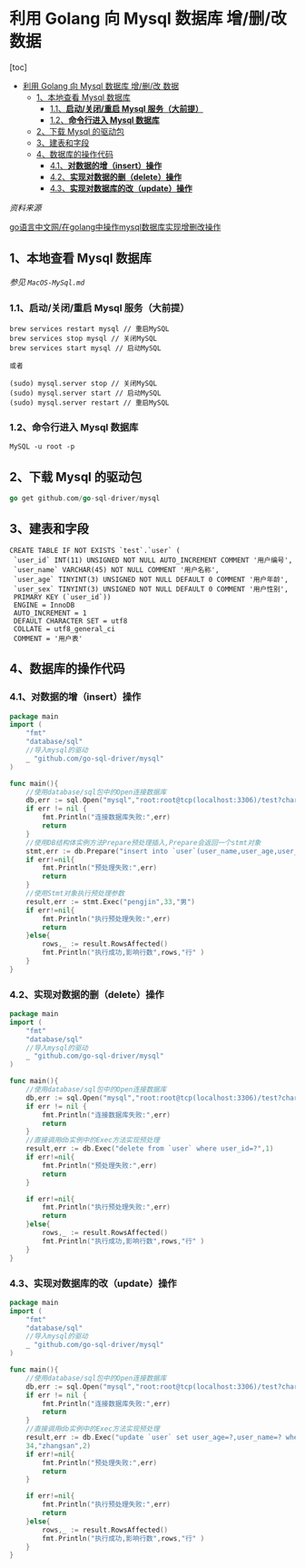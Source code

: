 # 利用 Golang 向 Mysql 数据库 增/删/改 数据

[toc]

- [利用 Golang 向 Mysql 数据库 增/删/改 数据](#利用-golang-向-mysql-数据库-增删改-数据)
  - [1、本地查看 Mysql 数据库](#1本地查看-mysql-数据库)
    - [1.1、**启动/关闭/重启 Mysql 服务（大前提）**](#11启动关闭重启-mysql-服务大前提)
    - [1.2、**命令行进入 Mysql 数据库**](#12命令行进入-mysql-数据库)
  - [2、下载 Mysql 的驱动包](#2下载-mysql-的驱动包)
  - [3、建表和字段](#3建表和字段)
  - [4、数据库的操作代码](#4数据库的操作代码)
    - [4.1、**对数据的增（insert）操作**](#41对数据的增insert操作)
    - [4.2、**实现对数据的删（delete）操作**](#42实现对数据的删delete操作)
    - [4.3、**实现对数据库的改（update）操作**](#43实现对数据库的改update操作)

*资料来源*

[go语言中文网/在golang中操作mysql数据库实现增删改操作](https://studygolang.com/articles/14642)

## 1、本地查看 Mysql 数据库

*参见 `MacOS-MySql.md`*

### 1.1、**启动/关闭/重启 Mysql 服务（大前提）**

```mysql
brew services restart mysql // 重启MySQL
brew services stop mysql // 关闭MySQL
brew services start mysql // 启动MySQL

或者

(sudo) mysql.server stop // 关闭MySQL
(sudo) mysql.server start // 启动MySQL
(sudo) mysql.server restart // 重启MySQL
```

### 1.2、**命令行进入 Mysql 数据库**

```mysql
MySQL -u root -p
```

## 2、下载 Mysql 的驱动包

```go
go get github.com/go-sql-driver/mysql
```

## 3、建表和字段

```mysql
CREATE TABLE IF NOT EXISTS `test`.`user` (
 `user_id` INT(11) UNSIGNED NOT NULL AUTO_INCREMENT COMMENT '用户编号',
 `user_name` VARCHAR(45) NOT NULL COMMENT '用户名称',
 `user_age` TINYINT(3) UNSIGNED NOT NULL DEFAULT 0 COMMENT '用户年龄',
 `user_sex` TINYINT(3) UNSIGNED NOT NULL DEFAULT 0 COMMENT '用户性别',
 PRIMARY KEY (`user_id`))
 ENGINE = InnoDB
 AUTO_INCREMENT = 1
 DEFAULT CHARACTER SET = utf8
 COLLATE = utf8_general_ci
 COMMENT = '用户表'
```

## 4、数据库的操作代码

### 4.1、**对数据的增（insert）操作**

```go
package main
import (
    "fmt"
    "database/sql"
    //导入mysql的驱动
    _ "github.com/go-sql-driver/mysql" 
)

func main(){
    //使用database/sql包中的Open连接数据库
    db,err := sql.Open("mysql","root:root@tcp(localhost:3306)/test?charset=utf8")
    if err != nil {
        fmt.Println("连接数据库失败:",err)
        return 
    }
    //使用DB结构体实例方法Prepare预处理插入,Prepare会返回一个stmt对象
    stmt,err := db.Prepare("insert into `user`(user_name,user_age,user_sex)values(?,?,?)")
    if err!=nil{
        fmt.Println("预处理失败:",err)
        return         
    }
    //使用Stmt对象执行预处理参数
    result,err := stmt.Exec("pengjin",33,"男")
    if err!=nil{
        fmt.Println("执行预处理失败:",err)
        return         
    }else{
        rows,_ := result.RowsAffected()
        fmt.Println("执行成功,影响行数",rows,"行" )
    }
}
```

### 4.2、**实现对数据的删（delete）操作**

```go
package main
import (
    "fmt"
    "database/sql"
    //导入mysql的驱动
    _ "github.com/go-sql-driver/mysql" 
)

func main(){
    //使用database/sql包中的Open连接数据库
    db,err := sql.Open("mysql","root:root@tcp(localhost:3306)/test?charset=utf8")
    if err != nil {
        fmt.Println("连接数据库失败:",err)
        return 
    }
    //直接调用db实例中的Exec方法实现预处理
    result,err := db.Exec("delete from `user` where user_id=?",1)
    if err!=nil{
        fmt.Println("预处理失败:",err)
        return         
    }

    if err!=nil{
        fmt.Println("执行预处理失败:",err)
        return         
    }else{
        rows,_ := result.RowsAffected()
        fmt.Println("执行成功,影响行数",rows,"行" )
    }
}
```

### 4.3、**实现对数据库的改（update）操作**

```go
package main
import (
    "fmt"
    "database/sql"
    //导入mysql的驱动
    _ "github.com/go-sql-driver/mysql" 
)

func main(){
    //使用database/sql包中的Open连接数据库
    db,err := sql.Open("mysql","root:root@tcp(localhost:3306)/test?charset=utf8")
    if err != nil {
        fmt.Println("连接数据库失败:",err)
        return 
    }
    //直接调用db实例中的Exec方法实现预处理
    result,err := db.Exec("update `user` set user_age=?,user_name=? where user_id=?",
    34,"zhangsan",2)
    if err!=nil{
        fmt.Println("预处理失败:",err)
        return         
    }

    if err!=nil{
        fmt.Println("执行预处理失败:",err)
        return         
    }else{
        rows,_ := result.RowsAffected()
        fmt.Println("执行成功,影响行数",rows,"行" )
    }
}
```


